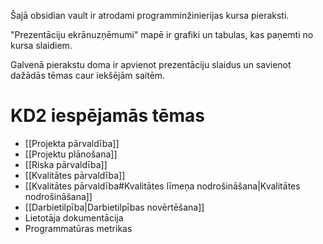 Šajā obsidian vault ir atrodami programminžinierijas kursa pieraksti.

"Prezentāciju ekrānuzņēmumi" mapē ir grafiki un tabulas, kas paņemti no kursa slaidiem.

Galvenā pierakstu doma ir apvienot prezentāciju slaidus un savienot dažādās tēmas caur iekšējām saitēm.

# KD2 iespējamās tēmas

- [[Projekta pārvaldība]]
- [[Projektu plānošana]]
- [[Riska pārvaldība]]
- [[Kvalitātes pārvaldība]]
- [[Kvalitātes pārvaldība#Kvalitātes līmeņa nodrošināšana|Kvalitātes nodrošināšana]]
- [[Darbietilpība|Darbietilpības novērtēšana]]
- Lietotāja dokumentācija
- Programmatūras metrikas